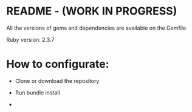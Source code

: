 # README - (WORK IN PROGRESS)

All the versions of gems and dependencies are available on the Gemfile

Ruby version: 2.3.7

# How to configurate:

* Clone or download the repository

* Run bundle install

* 
